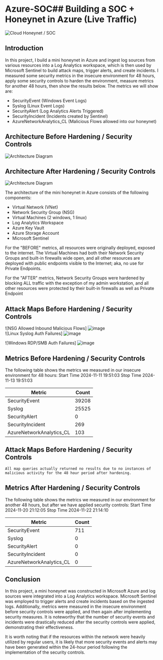 # Azure-SOC## Building a SOC + Honeynet in Azure (Live Traffic)
![Cloud Honeynet / SOC](https://i.imgur.com/ZWxe03e.jpg)

## Introduction

In this project, I build a mini honeynet in Azure and ingest log sources from various resources into a Log Analytics workspace, which is then used by Microsoft Sentinel to build attack maps, trigger alerts, and create incidents. I measured some security metrics in the insecure environment for 48 hours, apply some security controls to harden the environment, measure metrics for another 48 hours, then show the results below. The metrics we will show are:

- SecurityEvent (Windows Event Logs)
- Syslog (Linux Event Logs)
- SecurityAlert (Log Analytics Alerts Triggered)
- SecurityIncident (Incidents created by Sentinel)
- AzureNetworkAnalytics_CL (Malicious Flows allowed into our honeynet)

## Architecture Before Hardening / Security Controls
![Architecture Diagram](https://i.imgur.com/aBDwnKb.jpg)

## Architecture After Hardening / Security Controls
![Architecture Diagram](https://i.imgur.com/YQNa9Pp.jpg)

The architecture of the mini honeynet in Azure consists of the following components:

- Virtual Network (VNet)
- Network Security Group (NSG)
- Virtual Machines (2 windows, 1 linux)
- Log Analytics Workspace
- Azure Key Vault
- Azure Storage Account
- Microsoft Sentinel

For the "BEFORE" metrics, all resources were originally deployed, exposed to the internet. The Virtual Machines had both their Network Security Groups and built-in firewalls wide open, and all other resources are deployed with public endpoints visible to the Internet; aka, no use for Private Endpoints.

For the "AFTER" metrics, Network Security Groups were hardened by blocking ALL traffic with the exception of my admin workstation, and all other resources were protected by their built-in firewalls as well as Private Endpoint

## Attack Maps Before Hardening / Security Controls
![NSG Allowed Inbound Malicious Flows] ![image](https://github.com/user-attachments/assets/4e22988e-fb91-439b-92c8-36fc1d24f74d)
<br>
![Linux Syslog Auth Failures] ![image](https://github.com/user-attachments/assets/767afa24-7426-44d4-b411-2756d80a69ed)

![Windows RDP/SMB Auth Failures] ![image](https://github.com/user-attachments/assets/5a33cc53-b6ed-4030-beb5-3c3ebefff073)


## Metrics Before Hardening / Security Controls

The following table shows the metrics we measured in our insecure environment for 48 hours:
Start Time 2024-11-11 19:51:03
Stop Time 2024-11-13 19:51:03

| Metric                   | Count
| ------------------------ | -----
| SecurityEvent            | 39208
| Syslog                   | 25525
| SecurityAlert            | 0
| SecurityIncident         | 269
| AzureNetworkAnalytics_CL | 103

## Attack Maps Before Hardening / Security Controls

```All map queries actually returned no results due to no instances of malicious activity for the 48 hour period after hardening.```

## Metrics After Hardening / Security Controls

The following table shows the metrics we measured in our environment for another 48 hours, but after we have applied security controls:
Start Time 2024-11-20 21:12:05
Stop Time	2024-11-22 21:14:10

| Metric                   | Count
| ------------------------ | -----
| SecurityEvent            | 711
| Syslog                   | 0
| SecurityAlert            | 0
| SecurityIncident         | 0
| AzureNetworkAnalytics_CL | 0

## Conclusion

In this project, a mini honeynet was constructed in Microsoft Azure and log sources were integrated into a Log Analytics workspace. Microsoft Sentinel was employed to trigger alerts and create incidents based on the ingested logs. Additionally, metrics were measured in the insecure environment before security controls were applied, and then again after implementing security measures. It is noteworthy that the number of security events and incidents were drastically reduced after the security controls were applied, demonstrating their effectiveness.

It is worth noting that if the resources within the network were heavily utilized by regular users, it is likely that more security events and alerts may have been generated within the 24-hour period following the implementation of the security controls.
